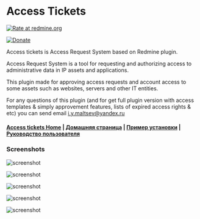 Access Tickets 
======



[![Rate at redmine.org](http://img.shields.io/badge/rate%20at-redmine.org-blue.svg?style=flat)](http://www.redmine.org/plugins/access_tickets)

[![Donate](https://img.shields.io/badge/Donate-PayPal-green.svg)](https://www.paypal.me/accesstickets)



Access tickets is Access Request System based on Redmine plugin.

Access Request System is a tool for requesting and authorizing access to administrative data in IP assets and applications.

This plugin made for approving access requests and account access to some assets such as websites, servers and other IT entities.

For any questions of this plugin (and for get full plugin version with access templates & simply approvement features, lists of expired access rights & etc) you can send email i.y.maltsev@yandex.ru


#### [Access tickets Home](https://github.com/iymaltsev/access_tickets/wiki) | [Домашняя страница](https://github.com/iymaltsev/access_tickets/wiki/%D0%94%D0%BE%D0%BC%D0%B0%D1%88%D0%BD%D1%8F%D1%8F-%D1%81%D1%82%D1%80%D0%B0%D0%BD%D0%B8%D1%86%D0%B0) | [Пример установки](https://github.com/iymaltsev/access_tickets/wiki/Example-install-plugin-to-Bitnami-Redmine-stack) | [Руководство пользователя](https://github.com/iymaltsev/access_tickets/wiki/%D0%A0%D1%83%D0%BA%D0%BE%D0%B2%D0%BE%D0%B4%D1%81%D1%82%D0%B2%D0%BE-%D0%BF%D0%BE%D0%BB%D1%8C%D0%B7%D0%BE%D0%B2%D0%B0%D1%82%D0%B5%D0%BB%D1%8F)

### Screenshots

![screenshot](https://github.com/iymaltsev/access_tickets/raw/images/How-to-grant/howtogrant1.jpg)

![screenshot](https://github.com/iymaltsev/access_tickets/raw/images/How-to-grant/howtogrant1-1.jpg)

![screenshot](https://github.com/iymaltsev/access_tickets/blob/images/How-to-grant/grant-edit.jpg)

![screenshot](https://github.com/iymaltsev/access_tickets/blob/images/How-to-grant/revoke-edit.jpg)

![screenshot](https://github.com/iymaltsev/access_tickets/blob/images/How-to-grant/al.jpg)
